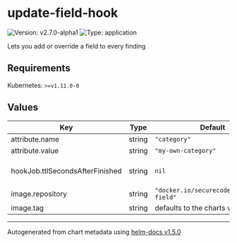 # update-field-hook

![Version: v2.7.0-alpha1](https://img.shields.io/badge/Version-v2.7.0--alpha1-informational?style=flat-square) ![Type: application](https://img.shields.io/badge/Type-application-informational?style=flat-square)

Lets you add or override a field to every finding

## Requirements

Kubernetes: `>=v1.11.0-0`

## Values

| Key | Type | Default | Description |
|-----|------|---------|-------------|
| attribute.name | string | `"category"` | The name of the attribute you want to add to each finding result |
| attribute.value | string | `"my-own-category"` | The value of the attribute you want to add to each finding result |
| hookJob.ttlSecondsAfterFinished | string | `nil` | Seconds after which the kubernetes job for the hook will be deleted. Requires the Kubernetes TTLAfterFinished controller: https://kubernetes.io/docs/concepts/workloads/controllers/ttlafterfinished/ |
| image.repository | string | `"docker.io/securecodebox/update-field"` | Hook image repository |
| image.tag | string | defaults to the charts version | The image Tag defaults to the charts version if not defined. |

----------------------------------------------
Autogenerated from chart metadata using [helm-docs v1.5.0](https://github.com/norwoodj/helm-docs/releases/v1.5.0)
